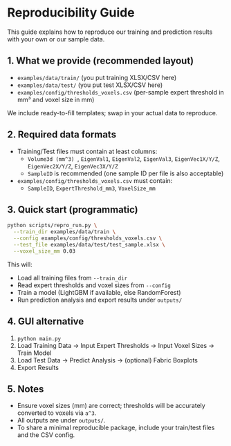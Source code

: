 # Reproducibility Guide

This guide explains how to reproduce our training and prediction results with your own or our sample data.

## 1. What we provide (recommended layout)
- `examples/data/train/` (you put training XLSX/CSV here)
- `examples/data/test/` (you put test XLSX/CSV here)
- `examples/config/thresholds_voxels.csv` (per-sample expert threshold in mm³ and voxel size in mm)

We include ready-to-fill templates; swap in your actual data to reproduce.

## 2. Required data formats
- Training/Test files must contain at least columns:
  - `Volume3d (mm^3) `, `EigenVal1`, `EigenVal2`, `EigenVal3`,
    `EigenVec1X/Y/Z`, `EigenVec2X/Y/Z`, `EigenVec3X/Y/Z`
  - `SampleID` is recommended (one sample ID per file is also acceptable)
- `examples/config/thresholds_voxels.csv` must contain:
  - `SampleID`, `ExpertThreshold_mm3`, `VoxelSize_mm`

## 3. Quick start (programmatic)
```bash
python scripts/repro_run.py \
  --train_dir examples/data/train \
  --config examples/config/thresholds_voxels.csv \
  --test_file examples/data/test/test_sample.xlsx \
  --voxel_size_mm 0.03
```
This will:
- Load all training files from `--train_dir`
- Read expert thresholds and voxel sizes from `--config`
- Train a model (LightGBM if available, else RandomForest)
- Run prediction analysis and export results under `outputs/`

## 4. GUI alternative
1. `python main.py`
2. Load Training Data → Input Expert Thresholds → Input Voxel Sizes → Train Model
3. Load Test Data → Predict Analysis → (optional) Fabric Boxplots
4. Export Results

## 5. Notes
- Ensure voxel sizes (mm) are correct; thresholds will be accurately converted to voxels via `a^3`.
- All outputs are under `outputs/`.
- To share a minimal reproducible package, include your train/test files and the CSV config.
